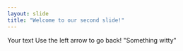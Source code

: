 ```yaml
---
layout: slide
title: "Welcome to our second slide!"
---
```

Your text
Use the left arrow to go back!
"Something witty"
